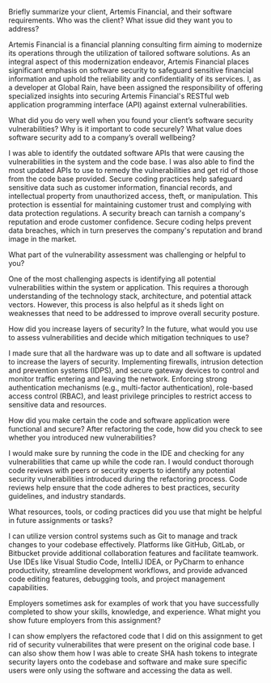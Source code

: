 Briefly summarize your client, Artemis Financial, and their software requirements. Who was the client? What issue did they want you to address?

Artemis Financial is a financial planning consulting firm aiming to modernize its operations through the utilization of tailored software solutions.
As an integral aspect of this modernization endeavor, Artemis Financial places significant emphasis on software security to safeguard sensitive financial information and uphold the reliability and confidentiality of its services.
I, as a developer at Global Rain, have been assigned the responsibility of offering specialized insights into securing Artemis Financial's RESTful web application programming interface (API) against external vulnerabilities.

What did you do very well when you found your client’s software security vulnerabilities? Why is it important to code securely? What value does software security add to a company’s overall wellbeing?

I was able to identify the outdated software APIs that were causing the vulnerabilities in the system and the code base. I was also able to find the most updated APIs to use to remedy the vulnerabilities and get rid of those
from the code base provided. Secure coding practices help safeguard sensitive data such as customer information, financial records, and intellectual property from unauthorized access, theft, or manipulation. 
This protection is essential for maintaining customer trust and complying with data protection regulations. A security breach can tarnish a company's reputation and erode customer confidence. 
Secure coding helps prevent data breaches, which in turn preserves the company's reputation and brand image in the market.

What part of the vulnerability assessment was challenging or helpful to you?

One of the most challenging aspects is identifying all potential vulnerabilities within the system or application. This requires a thorough understanding of the technology stack, architecture, and potential attack vectors. 
However, this process is also helpful as it sheds light on weaknesses that need to be addressed to improve overall security posture.

How did you increase layers of security? In the future, what would you use to assess vulnerabilities and decide which mitigation techniques to use?

I made sure that all the hardware was up to date and all software is updated to increase the layers of security. Implementing firewalls, intrusion detection and prevention systems (IDPS), 
and secure gateway devices to control and monitor traffic entering and leaving the network. Enforcing strong authentication mechanisms (e.g., multi-factor authentication), role-based access control (RBAC), 
and least privilege principles to restrict access to sensitive data and resources.

How did you make certain the code and software application were functional and secure? After refactoring the code, how did you check to see whether you introduced new vulnerabilities?

I would make sure by running the code in the IDE and checking for any vulnerabilities that came up while the code ran. I would conduct thorough code reviews with peers or security experts to identify any potential security vulnerabilities introduced during the refactoring process. 
Code reviews help ensure that the code adheres to best practices, security guidelines, and industry standards.

What resources, tools, or coding practices did you use that might be helpful in future assignments or tasks?

I can utilize version control systems such as Git to manage and track changes to your codebase effectively. 
Platforms like GitHub, GitLab, or Bitbucket provide additional collaboration features and facilitate teamwork. Use IDEs like Visual Studio Code, IntelliJ IDEA, or 
PyCharm to enhance productivity, streamline development workflows, and provide advanced code editing features, debugging tools, and project management capabilities.

Employers sometimes ask for examples of work that you have successfully completed to show your skills, knowledge, and experience. What might you show future employers from this assignment?

I can show emplyers the refactored code that I did on this assignment to get rid of security vulnerabilites that were present on the original code base. I can also show them how I was able
to create SHA hash tokens to integrate security layers onto the codebase and software and make sure specific users were only using the software and accessing the data as well.
